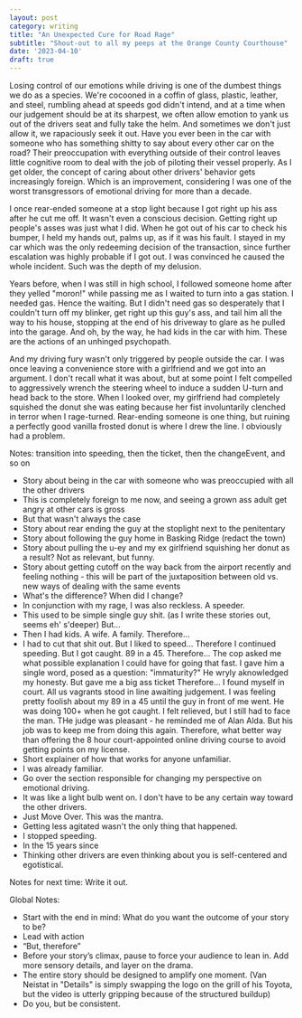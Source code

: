 ```yaml
---
layout: post
category: writing
title: "An Unexpected Cure for Road Rage"
subtitle: "Shout-out to all my peeps at the Orange County Courthouse"
date: '2023-04-10'
draft: true
---
```


Losing control of our emotions while driving is one of the dumbest things we do as a species. We're cocooned in a coffin of glass, plastic, leather, and steel, rumbling ahead at speeds god didn't intend, and at a time when our judgement should be at its sharpest, we often allow emotion to yank us out of the drivers seat and fully take the helm. And sometimes we don't just allow it, we rapaciously seek it out. Have you ever been in the car with someone who has something shitty to say about every other car on the road? Their preoccupation with everything outside of their control leaves little cognitive room to deal with the job of piloting their vessel properly. As I get older, the concept of caring about other drivers' behavior gets increasingly foreign. Which is an improvement, considering I was one of the worst transgressors of emotional driving for more than a decade.

I once rear-ended someone at a stop light because I got right up his ass after he cut me off. It wasn't even a conscious decision. Getting right up people's asses was just what I did. When he got out of his car to check his bumper, I held my hands out, palms up, as if it was his fault. I stayed in my car which was the only redeeming decision of the transaction, since further escalation was highly probable if I got out. I was convinced he caused the whole incident. Such was the depth of my delusion.

Years before, when I was still in high school, I followed someone home after they yelled "moron!" while passing me as I waited to turn into a gas station. I needed gas. Hence the waiting. But I didn't need gas so desperately that I couldn't turn off my blinker, get right up this guy's ass, and tail him all the way to his house, stopping at the end of his driveway to glare as he pulled into the garage. And oh, by the way, he had kids in the car with him. These are the actions of an unhinged psychopath.

And my driving fury wasn't only triggered by people outside the car. I was once leaving a convenience store with a girlfriend and we got into an argument. I don't recall what it was about, but at some point I felt compelled to aggressively wrench the steering wheel to induce a sudden U-turn and head back to the store. When I looked over, my girlfriend had completely squished the donut she was eating because her fist involuntarily clenched in terror when I rage-turned. Rear-ending someone is one thing, but ruining a perfectly good vanilla frosted donut is where I drew the line. I obviously had a problem.

Notes: transition into speeding, then the ticket, then the changeEvent, and so on

- Story about being in the car with someone who was preoccupied with all the other drivers
- This is completely foreign to me now, and seeing a grown ass adult get angry at other cars is gross
- But that wasn't always the case
- Story about rear ending the guy at the stoplight next to the penitentary
- Story about following the guy home in Basking Ridge (redact the town)
- Story about pulling the u-ey and my ex girlfriend squishing her donut as a result? Not as relevant, but funny.
- Story about getting cutoff on the way back from the airport recently and feeling nothing - this will be part of the juxtaposition between old vs. new ways of dealing with the same events
- What's the difference? When did I change?
- In conjunction with my rage, I was also reckless. A speeder.
- This used to be simple single guy shit. (as I write these stories out, seems eh' s'deeper)
But...
- Then I had kids. A wife. A family.
Therefore...
- I had to cut that shit out. 
But I liked to speed...
Therefore I continued speeding.
But I got caught. 89 in a 45.
Therefore...
The cop asked me what possible explanation I could have for going that fast.
I gave him a single word, posed as a question: "immaturity?"
He wryly aknowledged my honesty.
But gave me a big ass ticket
Therefore...
I found myself in court.
All us vagrants stood in line awaiting judgement. I was feeling pretty foolish about my 89 in a 45 until the guy in front of me went. He was doing 100+ when he got caught.
I felt relieved, but I still had to face the man.
THe judge was pleasant - he reminded me of Alan Alda.
But his job was to keep me from doing this again.
Therefore, 
what better way than offering the 8 hour court-appointed online driving course to avoid getting points on my license.
- Short explainer of how that works for anyone unfamiliar.
- I was already familiar.
- Go over the section responsible for changing my perspective on emotional driving.
- It was like a light bulb went on. I don't have to be any certain way toward the other drivers. 
- Just Move Over. This was the mantra.
- Getting less agitated wasn't the only thing that happened.
- I stopped speeding.
- In the 15 years since
- Thinking other drivers are even thinking about you is self-centered and egotistical.

Notes for next time: Write it out.

Global Notes:

- Start with the end in mind: What do you want the outcome of your story to be?
- Lead with action
- “But, therefore”
- Before your story’s climax, pause to force your audience to lean in. Add more sensory details, and layer on the drama.
- The entire story should be designed to amplify one moment. (Van Neistat in "Details" is simply swapping the logo on the grill of his Toyota, but the video is utterly gripping because of the structured buildup)
- Do you, but be consistent.

